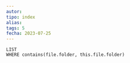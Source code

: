```yaml
---
autor:
tipo: index
alias:
tags: 5
fecha: 2023-07-25
---
```


```dataview
LIST
WHERE contains(file.folder, this.file.folder)
```
